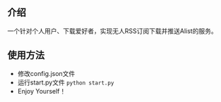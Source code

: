 ## 介绍
一个针对个人用户、下载爱好者，实现无人RSS订阅下载并推送Alist的服务。

## 使用方法
- 修改config.json文件
- 运行start.py文件
    `python start.py`
- Enjoy Yourself！